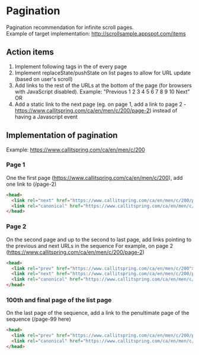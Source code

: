 # Pagination
Pagination recommendation for infinite scroll pages.  
Example of target implementation: http://scrollsample.appspot.com/items

## Action items
1. Implement following tags in the <head> of every page
2. Implement replaceState/pushState on list pages to allow for URL update (based on user's scroll)
3. Add links to the rest of the URLs at the bottom of the page (for browsers with JavaScript disabled). Example: "Previous 1 2 3 4 5 6 7 8 9 10 Next”
OR
3. Add a static link to the next page (eg. on page 1, add a link to page 2 - https://www.callitspring.com/ca/en/men/c/200/page-2) instead of having a Javascript event

## Implementation of pagination
Example: https://www.callitspring.com/ca/en/men/c/200

### Page 1
One the first page (https://www.callitspring.com/ca/en/men/c/200), add one link to (/page-2)

```html
<head>
  <link rel="next" href="https://www.callitspring.com/ca/en/men/c/200/page-2">
  <link rel="canonical" href="https://www.callitspring.com/ca/en/men/c/200">
</head>
```

### Page 2
On the second page and up to the second to last page, add links pointing to the previous and next URLs in the sequence
For example, on page 2 (https://www.callitspring.com/ca/en/men/c/200/page-2)

```html
<head>
  <link rel="prev" href="https://www.callitspring.com/ca/en/men/c/200">
  <link rel="next" href="https://www.callitspring.com/ca/en/men/c/200/page-3">
  <link rel="canonical" href="https://www.callitspring.com/ca/en/men/c/200/page-2">
</head>
```

### 100th and final page of the list page
On the last page of the sequence, add a link to the penultimate page of the sequence (/page-99 here)

```html
<head>
  <link rel="prev" href="https://www.callitspring.com/ca/en/men/c/200/page-99">
  <link rel="canonical" href="https://www.callitspring.com/ca/en/men/c/200/page-100">
</head>
```
